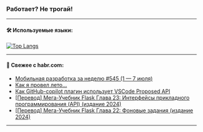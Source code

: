 ### Работает? Не трогай!

---
<!--
#### 🛠️ Technical stack:

![Java](https://img.shields.io/badge/Java-informational?logo=Oracle&style=flat&logoColor=white&color=FF4500)
![Kotlin](https://img.shields.io/badge/Kotlin-informational?logo=Kotlin&style=flat&logoColor=white&color=774D97)
![TS](https://img.shields.io/badge/TypeScript-informational?logo=typeScript&style=flat&logoColor=black&color=017acc)
![Python](https://img.shields.io/badge/Python-informational?logo=Python&style=flat&logoColor=black&color=ffdd54) <br>
![Spring](https://img.shields.io/badge/Spring-informational?logo=Spring&style=flat&logoColor=white&color=6DB33F) 
![SpringBoot](https://img.shields.io/badge/SpringBoot-informational?logo=SpringBoot&style=flat&logoColor=white&color=6DB33F)
![Nest](https://img.shields.io/badge/NestJS-informational?logo=NestJS&style=flat&logoColor=white&color=E0234E) 
![NodeJS](https://img.shields.io/badge/NodeJS-informational?logo=node.js&style=flat&logoColor=white&color=70A760)<br>
![PostgreSQL](https://img.shields.io/badge/PostgreSQL-informational?logo=PostgreSQL&style=flat&logoColor=white&color=DAA520)
![MongoDB](https://img.shields.io/badge/MongoDB-informational?logo=MongoDB&style=flat&logoColor=white&color=870000)
![Apache](https://img.shields.io/badge/Apache-informational?logo=apache&style=flat&logoColor=white&color=f74e28)

___ 
-->

#### 🛠️ Используемые языки:

[![Top Langs](https://github-readme-stats-u2qms2cxw-advtsettinggmailcoms-projects.vercel.app/api/top-langs/?username=zloylis&langs_count=10&hide_title=true&title_color=e6edf3&size_weight=0.5&count_weight=0.5&layout=compact&hide_progress=true&hide_border=true&theme=dracula)](https://github.com/zloylis)

<!---


####  :octocat:&nbsp;&nbsp; Статистика:

![GitHub stats](https://github-readme-stats-u2qms2cxw-advtsettinggmailcoms-projects.vercel.app/api?username=zloylis&show_icons=true&hide_border=true&theme=dracula&title_color=e6edf3&include_all_commits=true&count_private=true&hide_rank=false&hide_title=true&rank_icon=github)
-->
---

#### 💬 Свежее с habr.com:

<!-- BLOG-POST-LIST:START -->
- [Мобильная разработка за неделю #545 &lpar;1 — 7 июля&rpar;](https://habr.com/ru/companies/productivity_inside/articles/827244/?utm_source=habrahabr&utm_medium=rss&utm_campaign=827244)
- [Как я провел лето…](https://habr.com/ru/articles/827194/?utm_source=habrahabr&utm_medium=rss&utm_campaign=827194)
- [Как GitHub-copilot плагин использует VSCode Proposed API](https://habr.com/ru/articles/827152/?utm_source=habrahabr&utm_medium=rss&utm_campaign=827152)
- [[Перевод] Мега-Учебник Flask Глава 23: Интерфейсы прикладного программирования &lpar;API&rpar; &lpar;издание 2024&rpar;](https://habr.com/ru/articles/826182/?utm_source=habrahabr&utm_medium=rss&utm_campaign=826182)
- [[Перевод] Мега-Учебник Flask Глава 22: Фоновые задания &lpar;издание 2024&rpar;](https://habr.com/ru/articles/824396/?utm_source=habrahabr&utm_medium=rss&utm_campaign=824396)
<!-- BLOG-POST-LIST:END -->

---

